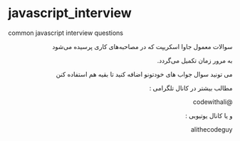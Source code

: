 # javascript_interview

common javascript interview questions

<p dir='rtl' align='right'>سوالات معمول جاوا اسکریپت که در مصاحبه‌های کاری پرسیده می‌شود</p>
<p dir='rtl' align='right'>به مرور زمان تکمیل می‌گردد.</p>
<p dir='rtl' align='right'>می تونید سوال جواب های خودتونو اضافه کنید تا بقیه هم استفاده کنن</p>
<p dir='rtl' align='right'>مطالب بیشتر در کانال تلگرامی :</p>
<p dir='rtl' align='right'>@codewithali</p>
<p dir='rtl' align='right'>و یا کانال یوتیوبی :</p>
<p dir='rtl' align='right'>alithecodeguy</p
